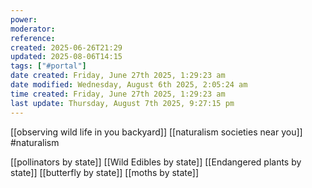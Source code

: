 ```yaml
---
power: 
moderator: 
reference: 
created: 2025-06-26T21:29
updated: 2025-08-06T14:15
tags: ["#portal"]
date created: Friday, June 27th 2025, 1:29:23 am
date modified: Wednesday, August 6th 2025, 2:05:24 am
time created: Friday, June 27th 2025, 1:29:23 am
last update: Thursday, August 7th 2025, 9:27:15 pm
---
```

[[observing wild life in you backyard]]
[[naturalism societies near you]]
#naturalism 

[[pollinators by state]]
[[Wild Edibles by state]]
[[Endangered plants by state]]
[[butterfly by state]]
[[moths by state]]